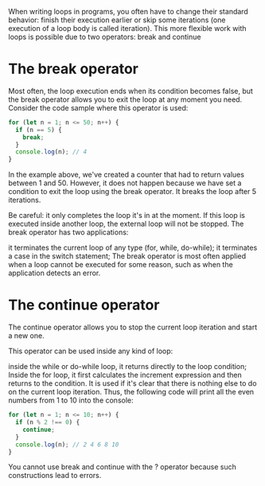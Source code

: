 When writing loops in programs, you often have to change their standard behavior: finish their execution earlier or skip some iterations (one execution of a loop body is called iteration). This more flexible work with loops is possible due to two operators: break and continue

# The break operator
Most often, the loop execution ends when its condition becomes false, but the break operator allows you to exit the loop at any moment you need. Consider the code sample where this operator is used:
```javascript
for (let n = 1; n <= 50; n++) {
  if (n == 5) {
    break;
  }
  console.log(n); // 4
}
```
In the example above, we've created a counter that had to return values between 1 and 50. However, it does not happen because we have set a condition to exit the loop using the break operator. It breaks the loop after 5 iterations.

Be careful: it only completes the loop it's in at the moment. If this loop is executed inside another loop, the external loop will not be stopped.
The break operator has two applications:

it terminates the current loop of any type (for, while, do-while);
it terminates a case in the switch statement;
The break operator is most often applied when a loop cannot be executed for some reason, such as when the application detects an error.

# The continue operator
The continue operator allows you to stop the current loop iteration and start a new one.

This operator can be used inside any kind of loop:

inside the while or do-while loop, it returns directly to the loop condition;
Inside the for loop, it first calculates the increment expression and then returns to the condition.
It is used if it's clear that there is nothing else to do on the current loop iteration. Thus, the following code will print all the even numbers from 1 to 10 into the console:
```javascript
for (let n = 1; n <= 10; n++) {
  if (n % 2 !== 0) {
    continue;
  }
  console.log(n); // 2 4 6 8 10
} 
```
You cannot use break and continue with the ? operator because such constructions lead to errors.
